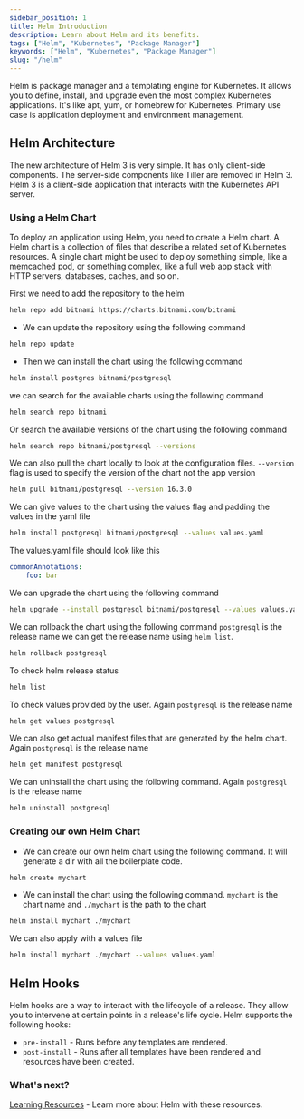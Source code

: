 ```yaml
---
sidebar_position: 1
title: Helm Introduction
description: Learn about Helm and its benefits.
tags: ["Helm", "Kubernetes", "Package Manager"]
keywords: ["Helm", "Kubernetes", "Package Manager"]
slug: "/helm"
---
```


Helm is package manager and a templating engine for Kubernetes. It allows you to define, install, and upgrade even the most complex Kubernetes applications. It's like apt, yum, or homebrew for Kubernetes. Primary use case is application deployment and environment management. 

## Helm Architecture

The new architecture of Helm 3 is very simple. It has only client-side components. The server-side components like Tiller are removed in Helm 3. Helm 3 is a client-side application that interacts with the Kubernetes API server.

### Using a Helm Chart

To deploy an application using Helm, you need to create a Helm chart. A Helm chart is a collection of files that describe a related set of Kubernetes resources. A single chart might be used to deploy something simple, like a memcached pod, or something complex, like a full web app stack with HTTP servers, databases, caches, and so on.

First we need to add the repository to the helm

```bash
helm repo add bitnami https://charts.bitnami.com/bitnami
```

- We can update the repository using the following command

```bash
helm repo update
```

- Then we can install the chart using the following command

```bash
helm install postgres bitnami/postgresql
```

we can search for the available charts using the following command

```bash
helm search repo bitnami
```

Or search the available versions of the chart using the following command

```bash
helm search repo bitnami/postgresql --versions
```

We can also pull the chart locally to look at the configuration files. `--version` flag is used to specify the version of the chart not the app version

```bash
helm pull bitnami/postgresql --version 16.3.0
```

We can give values to the chart using the values flag and padding the values in the yaml file

```bash
helm install postgresql bitnami/postgresql --values values.yaml
```

The values.yaml file should look like this

```yaml
commonAnnotations:
    foo: bar
```

We can upgrade the chart using the following command

```bash
helm upgrade --install postgresql bitnami/postgresql --values values.yaml --version=16.4.0 --namespace=my-namespace
```

We can rollback the chart using the following command `postgresql` is the release name we can get the release name using `helm list`.

```bash
helm rollback postgresql
```

To check helm release status

```bash
helm list
```

To check values provided by the user. Again `postgresql` is the release name

```bash
helm get values postgresql
```

We can also get actual manifest files that are generated by the helm chart. Again `postgresql` is the release name

```bash
helm get manifest postgresql
```

We can uninstall the chart using the following command. Again `postgresql` is the release name

```bash
helm uninstall postgresql
```

### Creating our own Helm Chart

- We can create our own helm chart using the following command. It will generate a dir with all the boilerplate code.

```bash
helm create mychart
```

- We can install the chart using the following command. `mychart` is the chart name and `./mychart` is the path to the chart

```bash
helm install mychart ./mychart
```

We can also apply with a values file

```bash
helm install mychart ./mychart --values values.yaml
```

## Helm Hooks

Helm hooks are a way to interact with the lifecycle of a release. They allow you to intervene at certain points in a release's life cycle. Helm supports the following hooks:

- `pre-install` - Runs before any templates are rendered.
- `post-install` - Runs after all templates have been rendered and resources have been created.

### What's next?

[Learning Resources](./learning-resources.md) - Learn more about Helm with these resources.